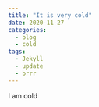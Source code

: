 ```yaml
---
title: "It is very cold"
date: 2020-11-27
categories:
  - blog
  - cold
tags:
  - Jekyll
  - update
  - brrr
---
```


I am cold
